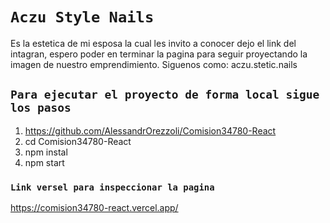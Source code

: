 # `Aczu Style Nails`

Es la estetica de mi esposa la cual les invito a conocer dejo el link del intagran,
espero poder en terminar la pagina para seguir proyectando la imagen de nuestro emprendimiento.
Siguenos como: aczu.stetic.nails

## `Para ejecutar el proyecto de forma local sigue los pasos`

1. https://github.com/AlessandrOrezzoli/Comision34780-React
2. cd Comision34780-React
3. npm instal
4. npm start


### `Link versel para inspeccionar la pagina`

https://comision34780-react.vercel.app/



